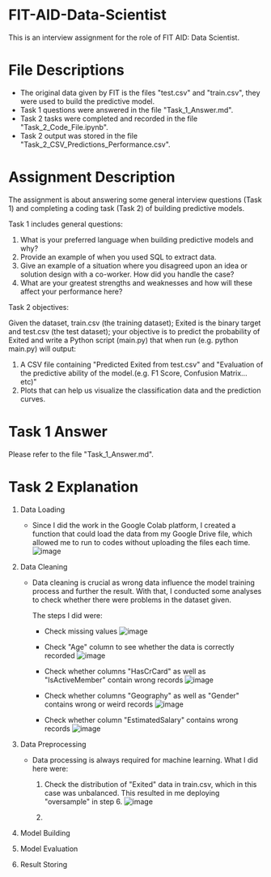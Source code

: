 # FIT-AID-Data-Scientist
This is an interview assignment for the role of FIT AID: Data Scientist.

# File Descriptions
* The original data given by FIT is the files "test.csv" and "train.csv", they were used to build the predictive model.
* Task 1 questions were answered in the file "Task_1_Answer.md".
* Task 2 tasks were completed and recorded in the file "Task_2_Code_File.ipynb".
* Task 2 output was stored in the file "Task_2_CSV_Predictions_Performance.csv".

# Assignment Description
The assignment is about answering some general interview questions (Task 1) and completing a coding task (Task 2) of building predictive models.

Task 1 includes general questions:
1. What is your preferred language when building predictive models and why?
2. Provide an example of when you used SQL to extract data.
3. Give an example of a situation where you disagreed upon an idea or solution design with a co-worker.  How did you handle the case?
4. What are your greatest strengths and weaknesses and how will these affect your performance here?

Task 2 objectives:

Given the dataset, train.csv (the training dataset); Exited is the binary target and test.csv (the test dataset);
your objective is to predict the probability of Exited and write a Python script (main.py) that when run (e.g. python main.py) will output:
1. A CSV file containing "Predicted Exited from test.csv" and "Evaluation of the predictive ability of the model.(e.g. F1 Score, Confusion Matrix…etc)"
2. Plots that can help us visualize the classification data and the prediction curves.

# Task 1 Answer
Please refer to the file "Task_1_Answer.md".

# Task 2 Explanation
1. Data Loading
   * Since I did the work in the Google Colab platform, I created a function that could load the data from my Google Drive file, which allowed me to run to codes without uploading the files each time.
     ![image](https://github.com/PingYenC/FIT-AID-Data-Scientist/assets/164700831/3de72e74-0b1b-4c03-9aa6-b86222814c77)

3. Data Cleaning
   * Data cleaning is crucial as wrong data influence the model training process and further the result. With that, I conducted some analyses to check whether there were problems in the dataset given.

     The steps I did were:
       * Check missing values ![image](https://github.com/PingYenC/FIT-AID-Data-Scientist/assets/164700831/6be62fcf-5bba-4c05-a0bb-4de00ddf0029)
         
       * Check "Age" column to see whether the data is correctly recorded ![image](https://github.com/PingYenC/FIT-AID-Data-Scientist/assets/164700831/68a7f545-b1c6-427f-aff2-0e27572ba8b8)
         
       * Check whether columns "HasCrCard" as well as "IsActiveMember" contain wrong records ![image](https://github.com/PingYenC/FIT-AID-Data-Scientist/assets/164700831/f2e68e61-36b6-42f8-8dbb-667582eafce4)
    
       * Check whether columns "Geography" as well as "Gender" contains wrong or weird records ![image](https://github.com/PingYenC/FIT-AID-Data-Scientist/assets/164700831/a24bf7f5-a452-493d-a609-0e26f3ba05a8)
    
       * Check whether column "EstimatedSalary" contains wrong records ![image](https://github.com/PingYenC/FIT-AID-Data-Scientist/assets/164700831/e873c6b2-9fb8-4fd1-b421-9be7b6091cdb)

5. Data Preprocessing
   * Data processing is always required for machine learning. What I did here were:
     1. Check the distribution of "Exited" data in train.csv, which in this case was unbalanced. This resulted in me deploying "oversample" in step 6. ![image](https://github.com/PingYenC/FIT-AID-Data-Scientist/assets/164700831/280614dc-4299-44bd-ac8b-eabde6b015de)
        
     2. 
7. Model Building
8. Model Evaluation
9. Result Storing
